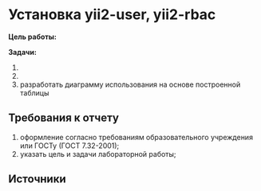 # Установка yii2-user, yii2-rbac
**Цель работы:**  

**Задачи:**

1. 
2. 
3. разработать диаграмму использования на основе построенной таблицы

## Требования к отчету
1. оформление согласно требованиям образовательного учреждения или ГОСТу (ГОСТ 7.32-2001);
2. указать цель и задачи лабораторной работы;

## Источники 


